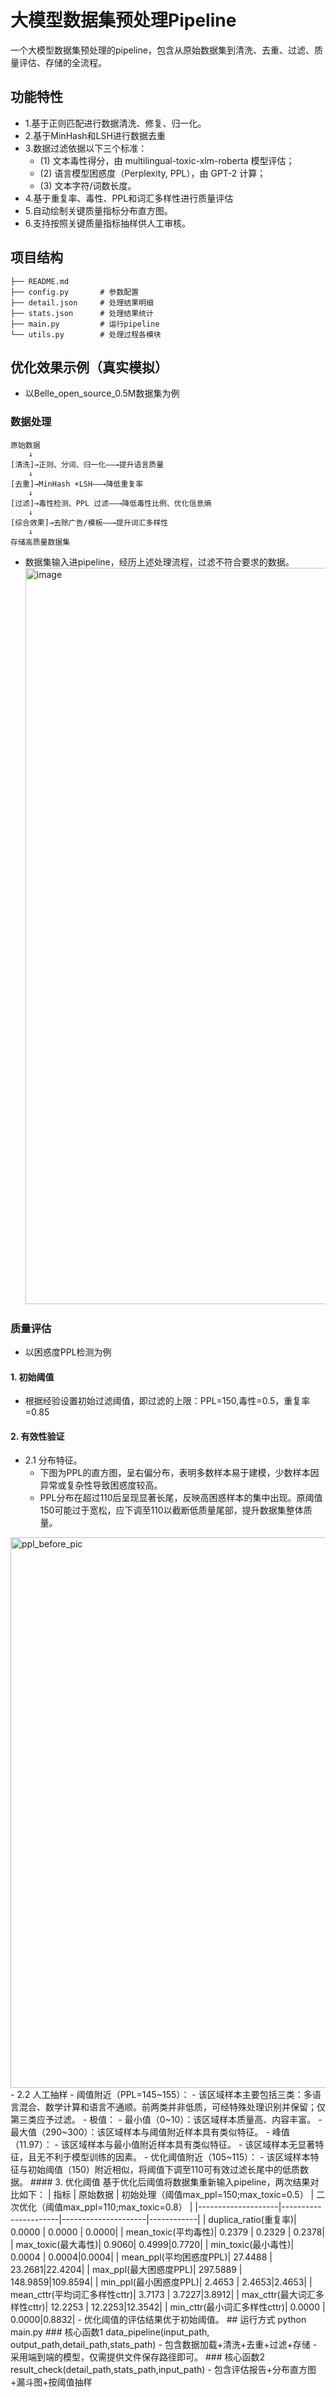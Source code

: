 # 大模型数据集预处理Pipeline
一个大模型数据集预处理的pipeline，包含从原始数据集到清洗、去重、过滤、质量评估、存储的全流程。
## 功能特性
- 1.基于正则匹配进行数据清洗、修复、归一化。
- 2.基于MinHash和LSH进行数据去重
- 3.数据过滤依据以下三个标准：
    - (1) 文本毒性得分，由 multilingual-toxic-xlm-roberta 模型评估；
    - (2) 语言模型困惑度（Perplexity, PPL），由 GPT-2 计算；
    - (3) 文本字符/词数长度。 
- 4.基于重复率、毒性、PPL和词汇多样性进行质量评估
- 5.自动绘制关键质量指标分布直方图。
- 6.支持按照关键质量指标抽样供人工审核。
## 项目结构
    ├── README.md           
    ├── config.py       # 参数配置
    ├── detail.json     # 处理结果明细
    ├── stats.json      # 处理结果统计
    ├── main.py         # 运行pipeline
    └── utils.py        # 处理过程各模块
## 优化效果示例（真实模拟）
- 以Belle_open_source_0.5M数据集为例
### 数据处理
    原始数据
        ↓	
    [清洗]→正则、分词、归一化——→提升语言质量	
        ↓	
    [去重]→MinHash +LSH——→降低重复率	
        ↓
    [过滤]→毒性检测、PPL 过滤——→降低毒性比例、优化信息熵	
        ↓
    [综合效果]→去除广告/模板——→提升词汇多样性	
        ↓ 
    存储高质量数据集
- 数据集输入进pipeline，经历上述处理流程，过滤不符合要求的数据。
  <img width="2428" height="1178" alt="image" src="https://github.com/user-attachments/assets/3f405ec5-bf80-4fbc-b5c3-68869c0580fe" />

### 质量评估
- 以困惑度PPL检测为例
#### 1. 初始阈值
- 根据经验设置初始过滤阈值，即过滤的上限：PPL=150,毒性=0.5，重复率=0.85
#### 2. 有效性验证
- 2.1 分布特征。
    - 下图为PPL的直方图，呈右偏分布，表明多数样本易于建模，少数样本因异常或复杂性导致困惑度较高。 
    - PPL分布在超过110后呈现显著长尾，反映高困惑样本的集中出现。原阈值150可能过于宽松，应下调至110以截断低质量尾部，提升数据集整体质量。
<img width="1484" height="881" alt="ppl_before_pic" src="https://github.com/user-attachments/assets/f8b5c1bc-df50-4dec-9a62-bf78929ac195" />
- 2.2 人工抽样
    - 阈值附近（PPL=145~155）：
        - 该区域样本主要包括三类：多语言混合、数学计算和语言不通顺。前两类并非低质，可经特殊处理识别并保留；仅第三类应予过滤。
    - 极值：
        - 最小值（0~10）：该区域样本质量高、内容丰富。
        - 最大值（290~300）：该区域样本与阈值附近样本具有类似特征。
    - 峰值（11.97）：
        - 该区域样本与最小值附近样本具有类似特征。
        - 该区域样本无显著特征，且无不利于模型训练的因素。
    - 优化阈值附近（105~115）：
        - 该区域样本特征与初始阈值（150）附近相似，将阈值下调至110可有效过滤长尾中的低质数据。
#### 3. 优化阈值
基于优化后阈值将数据集重新输入pipeline，两次结果对比如下：
| 指标               | 原始数据 | 初始处理（阈值max_ppl=150;max_toxic=0.5） | 二次优化（阈值max_ppl=110;max_toxic=0.8）       |
|--------------------|----------------------|---------------------|------------|
| duplica_ratio(重复率)| 0.0000 | 0.0000 | 0.0000|
| mean_toxic(平均毒性)| 0.2379   | 0.2329 | 0.2378|
| max_toxic(最大毒性)| 0.9060| 0.4999|0.7720|
| min_toxic(最小毒性)| 0.0004 | 0.0004|0.0004|
| mean_ppl(平均困惑度PPL)| 27.4488 | 23.2681|22.4204|
| max_ppl(最大困惑度PPL)| 297.5889 | 148.9859|109.8594|
| min_ppl(最小困惑度PPL)| 2.4653 | 2.4653|2.4653|
| mean_cttr(平均词汇多样性cttr)| 3.7173 | 3.7227|3.8912|
| max_cttr(最大词汇多样性cttr)| 12.2253 | 12.2253|12.3542|
| min_cttr(最小词汇多样性cttr)| 0.0000 | 0.0000|0.8832|
- 优化阈值的评估结果优于初始阈值。
## 运行方式
    python main.py
### 核心函数1 data_pipeline(input_path, output_path,detail_path,stats_path) 
- 包含数据加载+清洗+去重+过滤+存储
- 采用端到端的模型，仅需提供文件保存路径即可。
### 核心函数2 result_check(detail_path,stats_path,input_path) 
- 包含评估报告+分布直方图+漏斗图+按阈值抽样


